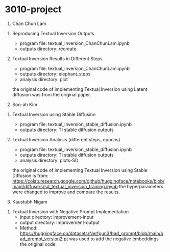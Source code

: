 # 3010-project

1. Chan Chun Lam
  1) Reproducing Textual Inversion Outputs
      - program file: textual_inversion_ChanChunLam.ipynb
      - outputs directory: recreate
  2) Textual Inversion Results in Different Steps
      - program file: textual_inversion_ChanChunLam.ipynb
      - outputs directory: elephant_steps
      - analysis directory: plot
      
      the original code of implementing Textual Inversion using Latent diffusion was from the original paper. 

2. Soo-ah Kim
  1) Textual Inversion using Stable Diffusion
      - program file: textual_inversion_stable_diffusion.ipynb
      - outputs directory: TI stable diffusion outputs
  2) Textual Inversion Analysis (different steps, epochs)
      - program file: textual_inversion_stable_diffusion.ipynb
      - outputs directory: TI stable diffusion outputs
      - analysis directory: plots-SD
      
      the original code of implementing Textual Inversion using Stable Diffusion is from:         https://colab.research.google.com/github/huggingface/notebooks/blob/main/diffusers/sd_textual_inversion_training.ipynb
      the hyperparameters were changed to improve and compare the results.

3. Kaustubh Nigam
  1) Textual Inversion with Negative Prompt Implementation
     - input directory: improvement-input
     - output directory: improvement-output
     - Method: https://huggingface.co/datasets/Nerfgun3/bad_prompt/blob/main/bad_prompt_version2.pt was used to add the negative embeddings the original code.
